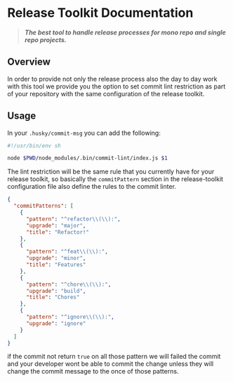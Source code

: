 

# Release Toolkit Documentation
> ***The best tool to handle release processes for mono repo and single repo projects.***

## Overview
In order to provide not only the release process also the day to day work with this tool we provide you the option to set commit lint restriction as part
of your repository with the same configuration of the release toolkit.

## Usage
In your `.husky/commit-msg` you can add the following:
```bash
#!/usr/bin/env sh

node $PWD/node_modules/.bin/commit-lint/index.js $1
```
The lint restriction will be the same rule that you currently have for your release toolkit, so basically the `commitPattern` section in the release-toolkit configuration file
also define the rules to the commit linter.

```json
{
  "commitPatterns": [
    {
      "pattern": "^refactor\\(\\):",
      "upgrade": "major",
      "title": "Refactor!"
    },
    {
      "pattern": "^feat\\(\\):",
      "upgrade": "minor",
      "title": "Features"
    },
    {
      "pattern": "^chore\\(\\):",
      "upgrade": "build",
      "title": "Chores"
    },
    {
      "pattern": "^ignore\\(\\):",
      "upgrade": "ignore"
    }
  ]
}

```

if the commit not return `true` on all those pattern we will failed the commit and your developer wont be able to commit the change unless they will change the commit message
to the once of those patterns.